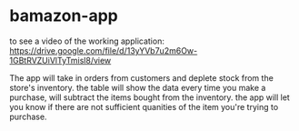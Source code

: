 # bamazon-app

to see a video of the working application:
https://drive.google.com/file/d/13yYVb7u2m6Ow-1GBtRVZUiVlTyTmisl8/view

The app will take in orders from customers and deplete stock from the store's inventory. 
the table will show the data every time you make a purchase, will subtract the items bought from the inventory. 
the app will let you know if there are not sufficient quanities of the item you're trying to purchase. 
